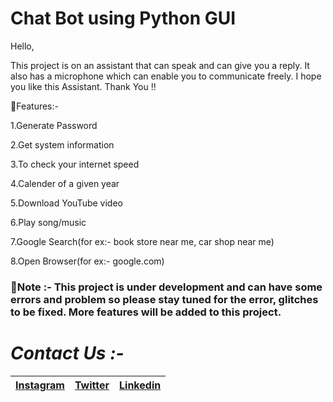 # Chat Bot using Python GUI
Hello, 

This project is on an assistant that can speak and can give you a reply. It also has a microphone which can enable you to communicate freely. I hope you like this Assistant. Thank You !!

📌Features:-

1.Generate Password

2.Get system information

3.To check your internet speed

4.Calender of a given year

5.Download YouTube video

6.Play song/music

7.Google Search(for ex:- book store near me, car shop near me)

8.Open Browser(for ex:- google.com)



### 📌Note :-  This project is under development and can have some errors and problem so please stay tuned for the error, glitches to be fixed. More features will be added to this project. 

# *Contact Us :-*


|[Instagram](https://instagram.com/universal_coder)|[Twitter](https://twitter.com/LondheAaryan)|[Linkedin](https://www.linkedin.com/in/aaryan-r-londhe-0a1809179/)|
|-|-|-|
